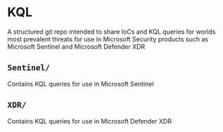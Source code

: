 # KQL

A structured git repo intended to share IoCs and KQL queries for worlds most prevalent threats for use in Microsoft Security products such as Microsoft Sentinel and Microsoft Defender XDR

## ```Sentinel/``` 

Contains KQL queries for use in Microsoft Sentinel

## ```XDR/```

Contains KQL queries for use in Microsoft Defender XDR
 
